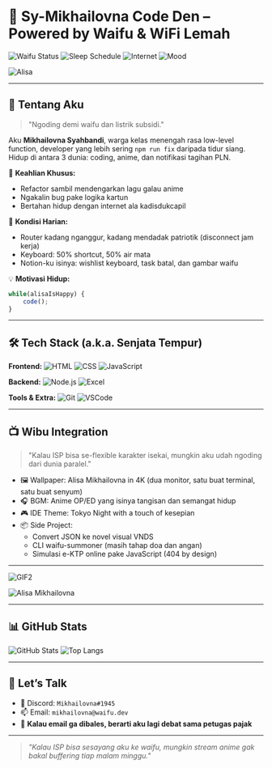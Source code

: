 # 🧋 Sy-Mikhailovna Code Den – Powered by Waifu & WiFi Lemah

![Waifu Status](https://img.shields.io/badge/Waifu-Alisa_Mikhailovna-pink)
![Sleep Schedule](https://img.shields.io/badge/Tidur-Optional-yellow)
![Internet](https://img.shields.io/badge/go.id_HTTPS-Still_404-red)
![Mood](https://img.shields.io/badge/Mood-Coding_with_Tears-blueviolet)

![Alisa](https://tenor.com/view/alisa-kujou-roshidere-anime-whisper-naughty-gif-16580862275887010861.gif)

---

## 🫠 Tentang Aku

> "Ngoding demi waifu dan listrik subsidi."

Aku **Mikhailovna Syahbandi**, warga kelas menengah rasa low-level function, developer yang lebih sering `npm run fix` daripada tidur siang. Hidup di antara 3 dunia: coding, anime, dan notifikasi tagihan PLN.

🧠 **Keahlian Khusus:**
- Refactor sambil mendengarkan lagu galau anime
- Ngakalin bug pake logika kartun
- Bertahan hidup dengan internet ala kadisdukcapil

📡 **Kondisi Harian:**
- Router kadang nganggur, kadang mendadak patriotik (disconnect jam kerja)
- Keyboard: 50% shortcut, 50% air mata
- Notion-ku isinya: wishlist keyboard, task batal, dan gambar waifu

💡 **Motivasi Hidup:**

```js  
while(alisaIsHappy) {  
    code();  
}  
```

---

## 🛠️ Tech Stack (a.k.a. Senjata Tempur)

**Frontend:**
![HTML](https://img.shields.io/badge/-HTML-E34F26?logo=html5)
![CSS](https://img.shields.io/badge/-CSS-1572B6?logo=css3)
![JavaScript](https://img.shields.io/badge/-JavaScript-F7DF1E?logo=javascript)

**Backend:**
![Node.js](https://img.shields.io/badge/-Node.js-339933?logo=node.js)
![Excel](https://img.shields.io/badge/-Excel-217346?logo=microsoft-excel)

**Tools & Extra:**
![Git](https://img.shields.io/badge/-Git-F05032?logo=git)
![VSCode](https://img.shields.io/badge/-VS_Code-007ACC?logo=visual-studio-code)

---

## 📺 Wibu Integration

> "Kalau ISP bisa se-flexible karakter isekai, mungkin aku udah ngoding dari dunia paralel."

- 🖼 Wallpaper: Alisa Mikhailovna in 4K (dua monitor, satu buat terminal, satu buat senyum)
- 🎧 BGM: Anime OP/ED yang isinya tangisan dan semangat hidup
- 🎮 IDE Theme: Tokyo Night with a touch of kesepian
- 📦 Side Project:
  - Convert JSON ke novel visual VNDS
  - CLI waifu-summoner (masih tahap doa dan angan)
  - Simulasi e-KTP online pake JavaScript (404 by design)

---

![GIF2](https://media.giphy.com/media/v1.Y2lkPTc5MGI3NjExczVmZW9kNXR5czU2aDF0ZnY5ajRtZWd4YTV5czNxazUzNmg4cnA1ZCZlcD12MV9naWZzX3NlYXJjaCZjdD1n/ToMjGpP3Z3a1Q8Q3jrw/giphy.gif)

![Alisa Mikhailovna](https://tenor.com/iCiZlyIblmG.gif)

---

## 📊 GitHub Stats

![GitHub Stats](https://github-readme-stats.vercel.app/api?username=ssyahbandi&show_icons=true&theme=tokyonight)
![Top Langs](https://github-readme-stats.vercel.app/api/top-langs/?username=ssyahbandi&layout=compact&theme=tokyonight)

---

## 💬 Let’s Talk

- 🧠 Discord: `Mikhailovna#1945`
- 📫 Email: `mikhailovna@waifu.dev`
- 🚪 **Kalau email ga dibales, berarti aku lagi debat sama petugas pajak**

---

> *"Kalau ISP bisa sesayang aku ke waifu, mungkin stream anime gak bakal buffering tiap malam minggu."*
